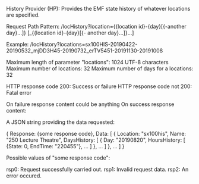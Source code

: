 History Provider (HP): Provides the EMF state history of whatever locations are specified.

Request Path Pattern: /locHistory?location={{location id}-{day}[{-another day}...]}
[_{{location id}-{day}[{- another day}...]}...]

Example: /locHistory?locations=sx100HIS-20190422-20190532_mjDD3H45-20190732_erTV5451-20191130-20191008

Maximum length of parameter "locations": 1024 UTF-8 characters
Maximum number of locations: 32
Maximum number of days for a locations: 32

HTTP response code 200: Success or failure
HTTP response code not 200: Fatal error

On failure response content could be anything
On success response content:

A JSON string providing the data requested:

{
Response: {some response code},
Data: [
	{
	Location: "sx100his",
	Name: "250 Lecture Theatre",
	DaysHistory: [
		{
		Day: "20190820",
		HoursHistory: [
			{State: 0, EndTime: "220455"}, ...
		]
		}, ...
	]
	}, ...
]
}

Possible values of "some response code":

rsp0: Request successfully carried out.
rsp1: Invalid request data.
rsp2: An error occured.
